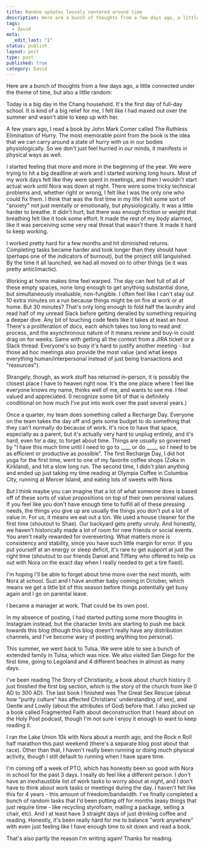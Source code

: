```yaml
---
title: Random updates loosely centered around time
description: Here are a bunch of thoughts from a few days ago, a little connected under the theme of time, but also a little random. A few years ago, I read a book by John Mark Comer called The Ruthless Elimination of Hurry. The most memorable point from the book is the idea that we can carry around a state of hurry with us in our bodies physiologically. So we don't just feel hurried in our minds, it manifests in physical ways as well.
tags:
  - david
meta:
  _edit_last: "1"
status: publish
layout: post
type: post
published: true
category: David
---
```


Here are a bunch of thoughts from a few days ago, a little connected under the theme of time, but also a little random:

Today is a big day in the Chang household. It's the first day of full-day school. It is kind of a big relief for me, I felt like I had maxed out over the summer and wasn't able to keep up with her.

A few years ago, I read a book by John Mark Comer called The Ruthless Elimination of Hurry. The most memorable point from the book is the idea that we can carry around a state of hurry with us in our bodies physiologically. So we don't just feel hurried in our minds, it manifests in physical ways as well.

I started feeling that more and more in the beginning of the year. We were trying to hit a big deadline at work and I started working long hours. Most of my work days felt like they were spent in meetings, and then I wouldn't start actual work until Nora was down at night. There were some tricky technical problems and, whether right or wrong, I felt like I was the only one who could fix them. I think that was the first time in my life I felt some sort of "anxiety" not just mentally or emotionally, but physiologically. It was a little harder to breathe. It didn't hurt, but there was enough friction or weight that breathing felt like it took some effort. It made the rest of my body alarmed, like it was perceiving some very real threat that wasn't there. It made it hard to keep working.

I worked pretty hard for a few months and hit diminished returns. Completing tasks became harder and took longer than they should have (perhaps one of the indicators of burnout), but the project still languished. By the time it all launched, we had all moved on to other things (ie it was pretty anticlimactic).

Working at home makes time feel warped. The day can feel full of all of these empty spaces, none long enough to get anything substantial done, but simultaneously invaluable, non-fungible. I often feel like I can't stay out 10 extra minutes on a run because things might be on fire at work or at home. But 30 minutes? That's only long enough to fold half the laundry and read half of my unread Slack before getting derailed by something requiring a deeper dive. Any bit of touching code feels like it takes at least an hour. There's a proliferation of docs, each which takes too long to read and process, and the asynchronous nature of it means review and buy-in could drag on for weeks. Same with getting all the context from a JIRA ticket or a Slack thread. Everyone's so busy it's hard to justify another meeting - but those ad hoc meetings also provide the most value (and what keeps everything human/interpersonal instead of just being transactions and "resources").

Strangely, though, as work stuff has returned in-person, it is possibly the closest place I have to heaven right now. It's the one place where I feel like everyone knows my name, thinks well of me, and wants to see me. I feel valued and appreciated. (I recognize some bit of that is definitely conditional on how much I've put into work over the past several years.)

Once a quarter, my team does something called a Recharge Day. Everyone on the team takes the day off and gets some budget to do something that they can't normally do because of work. It's nice to have that space, especially as a parent, but it's actually very hard to unplug entirely, and it's hard, even for a day, to forget about time. Things are usually so governed by "I have this much time until I need to go to ____ or do ____, so I need to be as efficient or productive as possible". The first Recharge Day, I did hot yoga for the first time, went to one of my favorite coffee shops (Zoka in Kirkland), and hit a slow long run. The second time, I didn't plan anything and ended up just taking my time reading at Olympia Coffee in Columbia City, running at Mercer Island, and eating lots of sweets with Nora.

But I think maybe you can imagine that a lot of what someone does is based off of these sorts of value propositions on top of their own personal values. If you feel like you don't have enough time to fulfill all of these pressing needs, the things you give up are usually the things you don't put a lot of value in. For us, it means we eat out a ton. We used a house cleaner for the first time (shoutout to Shae). Our backyard gets pretty unruly. And honestly, we haven't historically made a lot of room for new friends or social events. You aren't really rewarded for overexerting. What matters more is consistency and stability, since you have such little margin for error. If you put yourself at an energy or sleep deficit, it's rare to get support at just the right time (shoutout to our friends Daniel and Tiffany who offered to help us out with Nora on the exact day when I really needed to get a tire fixed).

I'm hoping I'll be able to forget about time more over the next month, with Nora at school. Suzi and I have another baby coming in October, which means we get a little bit of this season before things potentially get busy again and I go on parental leave.

I became a manager at work. That could be its own post.

In my absence of posting, I had started putting some more thoughts in Instagram instead, but the character limits are starting to push me back towards this blog (though this blog doesn't really have any distribution channels, and I've become wary of posting anything too personal).

This summer, we went back to Tulsa. We were able to see a bunch of extended family in Tulsa, which was nice. We also visited San Diego for the first time, going to Legoland and 4 different beaches in almost as many days.

I've been reading The Story of Christianity, a book about church history (I just finished the first big section, which is the story of the church from like 0 AD to 300 AD). The last book I finished was The Great Sex Rescue (about how "purity culture" has affected Christians' understanding of sex), and Gentle and Lowlly (about the attributes of God) before that. I also picked up a book called Fragmented Faith about deconstruction that I heard about on the Holy Post podcast, though I'm not sure I enjoy it enough to want to keep reading it.

I ran the Lake Union 10k with Nora about a month ago, and the Rock n Roll half marathon this past weekend (there's a separate blog post about that race). Other than that, I haven't really been running or doing much physical activity, though I still default to running when I have spare time.

I'm coming off a week of PTO, which has honestly been so good with Nora in school for the past 3 days. I really do feel like a different person. I don't have an inexhaustible list of work tasks to worry about at night, and I don't have to think about work tasks or meetings during the day. I haven't felt like this for 4 years - this amount of freedom/bandwidth. I've finally completed a bunch of random tasks that I'd been putting off for months (easy things that just require time - like recycling styrofoam, mailing a package, selling a chair, etc). And I at least have 3 straight days of just drinking coffee and reading. Honestly, it's been really hard for me to balance "work anywhere" with even just feeling like I have enough time to sit down and read a book.

That's also partly the reason I'm writing again! Thanks for reading.
